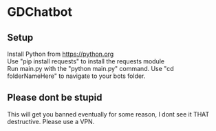 # GDChatbot
## Setup
Install Python from https://python.org  
Use "pip install requests" to install the requests module  
Run main.py with the "python main.py" command. Use "cd folderNameHere" to navigate to your bots folder.  
## Please dont be stupid
This will get you banned eventually for some reason, I dont see it THAT destructive. Please use a VPN.

